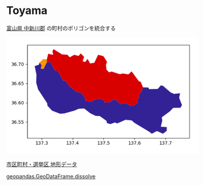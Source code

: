 Toyama
===============

 
[富山県 中新川郡](https://ja.wikipedia.org/wiki/%E4%B8%AD%E6%96%B0%E5%B7%9D%E9%83%A1)
 の町村のポリゴンを統合する

![toyama](https://github.com/ohwada/World_Countries/blob/main/geoPandas/toyama/screenshots/nakaniikawa.png)

[市区町村・選挙区 地形データ](https://github.com/smartnews-smri/japan-topography)

[geopandas.GeoDataFrame.dissolve](https://geopandas.org/en/stable/docs/reference/api/geopandas.GeoDataFrame.dissolve.html)
